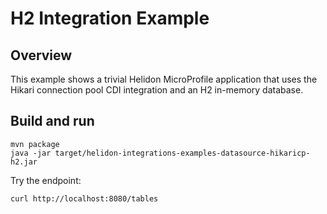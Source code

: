 # H2 Integration Example

## Overview

This example shows a trivial Helidon MicroProfile application that
uses the Hikari connection pool CDI integration and an H2 in-memory
database.

## Build and run

```shell
mvn package
java -jar target/helidon-integrations-examples-datasource-hikaricp-h2.jar
```

Try the endpoint:
```shell
curl http://localhost:8080/tables
```
